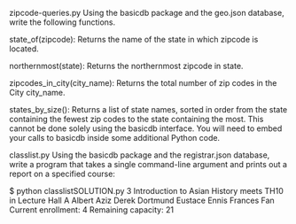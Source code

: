 zipcode-queries.py
Using the basicdb package and the geo.json database, write the following functions. 

state_of(zipcode): Returns the name of the state in which zipcode is located.

northernmost(state): Returns the northernmost zipcode in state.

zipcodes_in_city(city_name): Returns the total number of zip codes in the City city_name.

states_by_size(): Returns a list of state names, sorted in order from the state containing the fewest zip codes to the state containing the most. This cannot be done solely using the basicdb interface. You will need to embed your calls to basicdb inside some additional Python code.

classlist.py
Using the basicdb package and the registrar.json database, write a program that takes a single command-line argument and prints out a report on a specified course:

$ python classlistSOLUTION.py 3
Introduction to Asian History meets TH10 in Lecture Hall A
Albert Aziz
Derek Dortmund
Eustace Ennis
Frances Fan
Current enrollment: 4
Remaining capacity: 21
